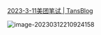 [2023-3-11美团笔试 | TansBlog](https://tans.fun/archives/2023-3-11-mei-tuan-bi-shi#美团笔试)

![image-20230312210924158](https://figurebed-ladidol.oss-cn-chengdu.aliyuncs.com/img/202303122109644.png)

